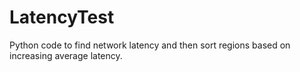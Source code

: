 # LatencyTest

Python code to find network latency and then sort regions based on increasing average latency.
